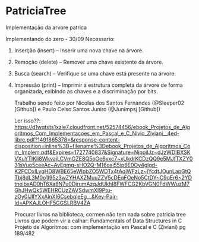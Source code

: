 # PatriciaTree

Implementação da arvore patrica

Implementando do zero - 30/09
Necessario:

1. Inserção (insert) – Inserir uma nova chave na árvore.
2. Remoção (delete) – Remover uma chave existente da árvore.
3. Busca (search) – Verifique se uma chave está presente na árvore.
4. Impressão (print) – Imprimir a estrutura completa da árvore de forma organizada,
    exibindo as chaves e a discriminação por bits.

    Trabalho sendo feito por Nicolas dos Santos Fernandes (@Sleeper02 [Github]) e Paulo Celso Santos Juniro (@Junimpsj [Github])

    Ler isso??:
    https://d1wqtxts1xzle7.cloudfront.net/52574456/ebook_Projetos_de_Algoritmos_Com_Implementacoes_em_Pascal_e_C_Nivio_Ziviani__4ed-libre.pdf?1491865378=&response-content-disposition=inline%3B+filename%3Debook_Projetos_de_Algoritmos_Com_Implem.pdf&Expires=1727740837&Signature=NjppjlJz~dJzWDIBXSKVXuYTIKli8WkvajLCVmGZE8Q5oGe6vxc7~xUkdrKCDzQQ9e5MJfTXZY031sVuo5ceeAc~AvEpmg-sHO2Q-M16oxi55ip6E0Oy4glgd-K2FCDxlLyqHD8WBE65eWIpbZO5WDTx4tAqjWFzLz~lYcdtJOunLapGtQTbj8dL3M0o1I95z3wZYHAXZMuuZZV5cDEqFOeNo5CtDY~C9qEr6~2YDtneibxAD0hT6Xa8N7u0DjrumAzqJdUkhI8FWFCG2KbVGN0FdWWuzM7GhJHwQk5WEHRCUzZAVSdwmXI9Ptu-zOy0lJllYXxAlnXI6CsebqleEg__&Key-Pair-Id=APKAJLOHF5GGSLRBV4ZA

    Procurar livros na biblioteca, cormen não tem nada sobre patricia tree
    Livros que podem vir a calhar: Fundamentals of Data Structures in C
                                   Projeto de Algoritmos: com implementação em Pascal e C (Ziviani) pg 189/482 